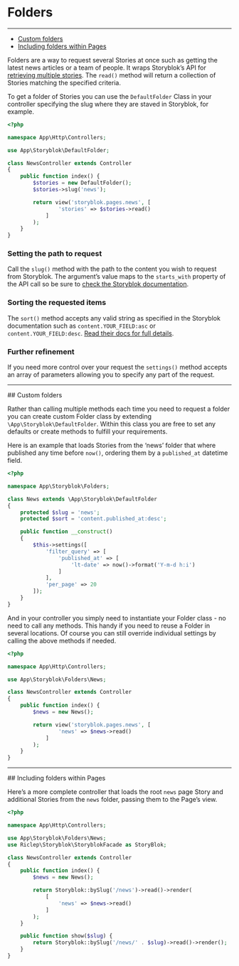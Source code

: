 # Folders

---

- [Custom folders](#custom-folders)
- [Including folders within Pages](#folders-with-pages)

Folders are a way to request several Stories at once such as getting the latest news articles or a team of people. It wraps Storyblok’s API for [retrieving multiple stories](https://www.storyblok.com/docs/api/content-delivery#core-resources/stories/retrieve-multiple-stories). The `read()` method will return a collection of Stories matching the specified criteria.

To get a folder of Stories you can use the `DefaultFolder` Class in your controller specifying the slug where they are staved in Storyblok, for example.

```php
<?php

namespace App\Http\Controllers;

use App\Storyblok\DefaultFolder;

class NewsController extends Controller
{
	public function index() {
		$stories = new DefaultFolder();
		$stories->slug('news');

		return view('storyblok.pages.news', [
				'stories' => $stories->read()
			]
		);
	}
}
```

### Setting the path to request

Call the `slug()` method with the path to the content you wish to request from Storyblok. The argument’s value maps to the `starts_with` property of the API call so be sure to [check the Storyblok documentation](https://www.storyblok.com/docs/api/content-delivery#core-resources/stories/retrieve-multiple-stories).

### Sorting the requested items

The `sort()` method accepts any valid string as specified in the Storyblok documentation such as `content.YOUR_FIELD:asc` or `content.YOUR_FIELD:desc`. [Read their docs for full details](https://www.storyblok.com/docs/api/content-delivery#core-resources/stories/retrieve-multiple-stories).

### Further refinement

If you need more control over your request the `settings()` method accepts an array of parameters allowing you to specify any part of the request.

---

<a name="custom-folders">
## Custom folders
</a>

Rather than calling multiple methods each time you need to request a folder you can create custom Folder class by extending `\App\Storyblok\DefaultFolder`. Within this class you are free to set any defaults or create methods to fulfill your requirements.

Here is an example that loads Stories from the ‘news’ folder that where published any time before `now()`, ordering them by a `published_at` datetime field.

```php
<?php

namespace App\Storyblok\Folders;

class News extends \App\Storyblok\DefaultFolder
{
	protected $slug = 'news';
	protected $sort = 'content.published_at:desc';

	public function __construct()
	{
		$this->settings([
			'filter_query' => [
				'published_at' => [
					'lt-date' => now()->format('Y-m-d h:i')
				]
			],
			'per_page' => 20
		]);
	}
}
```

And in your controller you simply need to instantiate your Folder class - no need to call any methods. This handy if you need to reuse a Folder in several locations. Of course you can still override individual settings by calling the above methods if needed.

```php
<?php

namespace App\Http\Controllers;

use App\Storyblok\Folders\News;

class NewsController extends Controller
{
	public function index() {
		$news = new News();

		return view('storyblok.pages.news', [
       			'news' => $news->read()
       		]
       	);
	}
}
```

---

<a name="folders-with-pages">
## Including folders within Pages
</a>

Here’s a more complete controller that loads the root `news` page Story and additional  Stories from the `news` folder, passing them to the Page’s view.

```php
<?php

namespace App\Http\Controllers;

use App\Storyblok\Folders\News;
use Riclep\Storyblok\StoryblokFacade as StoryBlok;

class NewsController extends Controller
{
	public function index() {
		$news = new News();

		return Storyblok::bySlug('/news')->read()->render(
			[
				'news' => $news->read()
			]
		);
	}

	public function show($slug) {
		return Storyblok::bySlug('/news/' . $slug)->read()->render();
	}
}
```